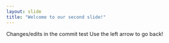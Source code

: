 ```yaml
---
layout: slide
title: "Welcome to our second slide!"
---
```

Changes/edits in the commit test
Use the left arrow to go back!
